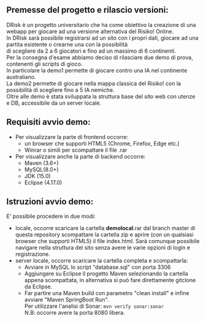 ## Premesse del progetto e rilascio versioni: ##
DRisk è un progetto universitario che ha come obiettivo la creazione di una webapp per giocare ad una versione alternativa del Risiko! Online.<br>
In DRisk sarà possibile registrarsi ad un sito con i propri dati, giocare ad una partita esistente o crearne una con la possibilità<br>
di scegliere da 2 a 6 giocatori e fino ad un massimo di 6 continenti.<br>
Per la consegna d'esame abbiamo deciso di rilasciare due demo di prova, contenenti gli scripts di gioco. <br>
In particolare la demo1 permette di giocare contro una IA nel continente australiano.<br>
La demo2 permette di giocare nella mappa classica del Risiko! con la possibilità di scegliere fino a 5 IA nemiche.<br>
Oltre alle demo è stata sviluppata la struttura base del sito web con utenze e DB, accessibile da un server locale.<br>
## Requisiti avvio demo: ##
- Per visualizzare la parte di frontend occorre:
	- un browser che supporti HTML5 (Chrome, Firefox, Edge etc.)
	- Winrar o simili per scompattare il file .rar
- Per visualizzare anche la parte di backend occorre:
	- Maven (3.6+)
	- MySQL(8.0+)
	- JDK (15.0)
	- Eclipse (4.17.0)
## Istruzioni avvio demo: ##
E' possibile procedere in due modi:
 - locale, occorre scaricare la cartella <b>demolocal</b>.rar dal branch master di questa repository
   scompattare la cartella zip e aprire (con un qualsiasi browser che supporti HTML5) il file index.html.
   Sarà comunque possibile navigare nella struttura del sito senza avere le varie opzioni di login e registrazione.
- server locale, occorre scaricare la cartella completa e scompattarla:
    - Avviare in MySQL lo script "database.sql" con porta 3306
    - Aggiungere su Eclipse il progetto Maven selezionando la cartella appena scompattata, in alternativa si può fare direttamente gitclone da Eclipse.
    - Far partire una Maven build con parametro "clean install" e infine avviare "Maven SpringBoot Run".<br>
 Per utilizzare l'analisi di Sonar:
 	```mvn verify sonar:sonar```<br>
   N.B: occorre avere la porta 8080 libera.
